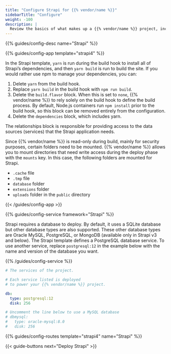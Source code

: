 ```yaml
---
title: "Configure Strapi for {{% vendor/name %}}"
sidebarTitle: "Configure"
weight: -100
description: |
  Review the basics of what makes up a {{% vendor/name %}} project, including its three principle configuration files and how to define them for Strapi.
---
```


{{% guides/config-desc name="Strapi" %}}

{{% guides/config-app template="strapi4" %}}

In the Strapi template, `yarn` is run during the build hook to install all of Strapi’s dependencies, and then `yarn build` is run to build the site.
If you would rather use npm to manage your dependencies, you can:

1. Delete `yarn` from the build hook.
2. Replace `yarn build` in the build hook with `npm run build`.
3. Delete the `build.flavor` block.
   When this is set to `none`, {{% vendor/name %}} to rely solely on the build hook to define the build process.
   By default, Node.js containers run `npm install` prior to the build hook,
   so this block can be removed entirely from the configuration.
4. Delete the `dependencies` block, which includes yarn.

The relationships block is responsible for providing access to the data sources (services) that the Strapi application needs.

Since {{% vendor/name %}} is read-only during build, mainly for security purposes, certain folders need to be mounted.
{{% vendor/name %}} allows you to mount directories that need write access during the deploy phase with the `mounts` key.
In this case, the following folders are mounted for Strapi.

- `.cache` file
- `.tmp` file
- `database` folder
- `extensions` folder
- `uploads` folder in the `public` directory

{{< /guides/config-app >}}

{{% guides/config-service framework="Strapi" %}}

Strapi requires a database to deploy.
By default, it uses a SQLite database but other database types are also supported.
These other database types are Oracle MySQL, PostgreSQL, or MongoDB (available only in Strapi v3 and below).
The Strapi template defines a PostgreSQL database service.
To use another service, replace `postgresql:12` in the example below with the name and version of the database you want.

{{% /guides/config-service %}}

```yaml
# The services of the project.

# Each service listed is deployed
# to power your {{% vendor/name %}} project.

db:
  type: postgresql:12
  disk: 256

# Uncomment the line below to use a MySQL database
# dbmysql:
#   type: oracle-mysql:8.0
#   disk: 256
```

{{% guides/config-routes template="strapi4" name="Strapi" %}}

{{< guide-buttons next="Deploy Strapi" >}}
